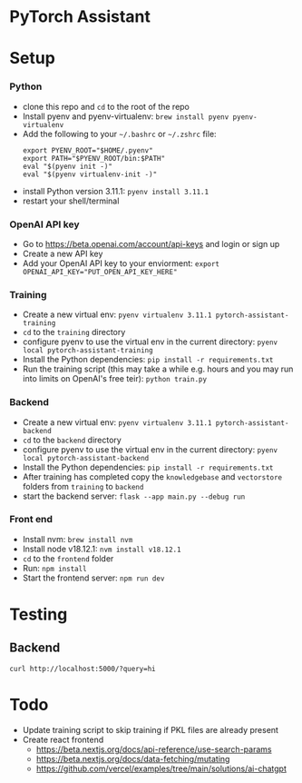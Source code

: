 # PyTorch Assistant

# Setup

### Python

- clone this repo and `cd` to the root of the repo
- Install pyenv and pyenv-virtualenv: `brew install pyenv pyenv-virtualenv`
- Add the following to your `~/.bashrc` or `~/.zshrc` file:
  ```
  export PYENV_ROOT="$HOME/.pyenv"
  export PATH="$PYENV_ROOT/bin:$PATH"
  eval "$(pyenv init -)"
  eval "$(pyenv virtualenv-init -)"
  ```
- install Python version 3.11.1: `pyenv install 3.11.1`
- restart your shell/terminal

### OpenAI API key

- Go to https://beta.openai.com/account/api-keys and login or sign up
- Create a new API key
- Add your OpenAI API key to your enviorment: `export OPENAI_API_KEY="PUT_OPEN_API_KEY_HERE"`

### Training

- Create a new virtual env: `pyenv virtualenv 3.11.1 pytorch-assistant-training`
- `cd` to the `training` directory
- configure pyenv to use the virtual env in the current directory: `pyenv local pytorch-assistant-training`
- Install the Python dependencies: `pip install -r requirements.txt`
- Run the training script (this may take a while e.g. hours and you may run into limits on OpenAI's free teir): `python train.py`

### Backend

- Create a new virtual env: `pyenv virtualenv 3.11.1 pytorch-assistant-backend`
- `cd` to the `backend` directory
- configure pyenv to use the virtual env in the current directory: `pyenv local pytorch-assistant-backend`
- Install the Python dependencies: `pip install -r requirements.txt`
- After training has completed copy the `knowledgebase` and `vectorstore` folders from `training` to `backend`
- start the backend server: `flask --app main.py --debug run`

### Front end

- Install nvm: `brew install nvm`
- Install node v18.12.1: `nvm install v18.12.1`
- `cd` to the `frontend` folder
- Run: `npm install`
- Start the frontend server: `npm run dev`

# Testing

## Backend

`curl http://localhost:5000/?query=hi`

# Todo

- Update training script to skip training if PKL files are already present
- Create react frontend
  - https://beta.nextjs.org/docs/api-reference/use-search-params
  - https://beta.nextjs.org/docs/data-fetching/mutating
  - https://github.com/vercel/examples/tree/main/solutions/ai-chatgpt
